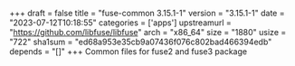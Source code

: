 +++
draft = false
title = "fuse-common 3.15.1-1"
version = "3.15.1-1"
date = "2023-07-12T10:18:55"
categories = ['apps']
upstreamurl = "https://github.com/libfuse/libfuse"
arch = "x86_64"
size = "1880"
usize = "722"
sha1sum = "ed68a953e35cb9a07436f076c802bad466394edb"
depends = "[]"
+++
Common files for fuse2 and fuse3 package